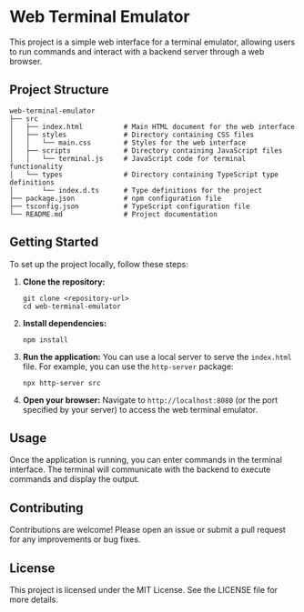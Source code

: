 # Web Terminal Emulator

This project is a simple web interface for a terminal emulator, allowing users to run commands and interact with a backend server through a web browser.

## Project Structure

```
web-terminal-emulator
├── src
│   ├── index.html          # Main HTML document for the web interface
│   ├── styles              # Directory containing CSS files
│   │   └── main.css        # Styles for the web interface
│   ├── scripts             # Directory containing JavaScript files
│   │   └── terminal.js     # JavaScript code for terminal functionality
│   └── types               # Directory containing TypeScript type definitions
│       └── index.d.ts      # Type definitions for the project
├── package.json            # npm configuration file
├── tsconfig.json           # TypeScript configuration file
└── README.md               # Project documentation
```

## Getting Started

To set up the project locally, follow these steps:

1. **Clone the repository:**
   ```
   git clone <repository-url>
   cd web-terminal-emulator
   ```

2. **Install dependencies:**
   ```
   npm install
   ```

3. **Run the application:**
   You can use a local server to serve the `index.html` file. For example, you can use the `http-server` package:
   ```
   npx http-server src
   ```

4. **Open your browser:**
   Navigate to `http://localhost:8080` (or the port specified by your server) to access the web terminal emulator.

## Usage

Once the application is running, you can enter commands in the terminal interface. The terminal will communicate with the backend to execute commands and display the output.

## Contributing

Contributions are welcome! Please open an issue or submit a pull request for any improvements or bug fixes.

## License

This project is licensed under the MIT License. See the LICENSE file for more details.
